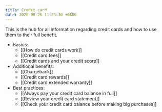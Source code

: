 ```yaml
---
title: Credit card
date: 2020-08-26 11:33:30 +0800
---
```


This is the hub for all information regarding credit cards and how to use them to their full benefit.

- Basics:
	- [[How do credit cards work]]
	- [[Credit card fees]]
	- [[Credit cards and your credit score]]
- Additional benefits: 
	- [[Chargeback]]
	- [[Credit card rewards]]
	- [[Credit card extended warranty]]
- Best practices:
	- [[Always pay your credit card balance in full]]
	- [[Review your credit card statement]]
	- [[Check your credit card balance before making big purchases]]